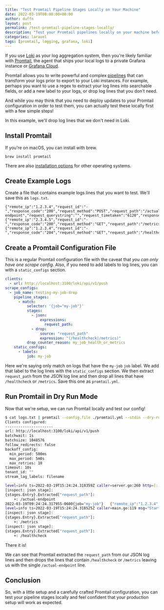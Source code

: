 ```yaml
---
title: "Test Promtail Pipeline Stages Locally on Your Machine"
date: 2022-03-19T00:00:00+00:00
author: duffn
layout: post
permalink: /test-promtail-pipeline-stages-locally/
description: "Test your Promtail pipelines locally on your machine before deploying."
categories: laravel
tags: [promtail, logging, grafana, loki]
---
```


If you use [Loki](https://grafana.com/oss/loki/) as your log aggregation system, then you're likely familiar with [Promtail](https://grafana.com/docs/loki/latest/clients/promtail/), the agent that ships your local logs to a private Grafana instance or [Grafana Cloud](https://grafana.com/).

Promtail allows you to write powerful and complex [pipelines](https://grafana.com/docs/loki/latest/clients/promtail/pipelines/) that can transform your logs prior to export to your Loki instances. For example, perhaps you want to use a regex to extract your log lines into searchable fields, or add a new label to your logs, or drop log lines that you don't need.

And while you may think that you need to deploy updates to your Promtail configuration in order to test them, you can actually test these locally first with a few simple steps!

In this example, we'll drop log lines that we don't need in Loki.

## Install Promtail

If you're on macOS, you can install with brew.

```
brew install promtail
```

There are also [installation options](https://grafana.com/docs/loki/latest/clients/promtail/installation/) for other operating systems.

## Create Example Logs

Create a file that contains example logs lines that you want to test. We'll save this as `logs.txt`.

```
{"remote_ip":"1.2.3.4","request_id":"-","response_code":"200","request_method":"POST","request_path":"/actual-endpoint","request_querystring":"","request_timetaken":"6120","response_length":"22"}
{"remote_ip":"2.3.4.5","request_id":"-","response_code":"200","request_method":"GET","request_path":"/metrics","request_querystring":"","request_timetaken":"2476","response_length":"4227"}
{"remote_ip":"1.2.3.4","request_id":"-","response_code":"204","request_method":"GET","request_path":"/healthcheck","request_querystring":"","request_timetaken":"1198","response_length":"0"}
```

## Create a Promtail Configuration File

This is a regular Promtail configuration file with the caveat that _you can only have one scrape config_. Also, if you need to add labels to log lines, you can with a `static_configs` section.

```yaml
clients:
  - url: http://localhost:3100/loki/api/v1/push
scrape_configs:
  - job_name: testing-my-job-drop
    pipeline_stages:
      - match:
          selector: '{job="my-job"}'
          stages:
            - json:
                expressions:
                  request_path:
            - drop:
                source: "request_path"
                expression: "(/healthcheck|/metrics)"
          drop_counter_reason: my_job_health_or_metrics
    static_configs:
      - labels:
          job: my-job
```

Here we're saying only match on logs that have the `my-job` `job` label. We add that label to the log lines with the `static_configs` section. We then extract `request_path` from the JSON log line and then drop all lines that have `/healthcheck` or `/metrics`. Save this one as `promtail.yml`.

## Run Promtail in Dry Run Mode

Now that we're setup, we can run Promtail locally and test our config!

```bash
$ cat logs.txt | promtail --config.file ./promtail.yml --stdin --dry-run --inspect
Clients configured:
----------------------
url: http://localhost:3100/loki/api/v1/push
batchwait: 1s
batchsize: 1048576
follow_redirects: false
backoff_config:
  min_period: 500ms
  max_period: 5m0s
  max_retries: 10
timeout: 10s
tenant_id: ""
stream_lag_labels: filename

level=info ts=2022-03-19T15:24:24.318359Z caller=server.go:260 http=[::]:80 grpc=[::]:9095 msg="server listening on addresses"
[inspect: json stage]:
{stages.Entry}.Extracted["request_path"]:
	+: /actual-endpoint
2022-03-19T09:24:24.317955-0600{job="my-job"}	{"remote_ip":"1.2.3.4","request_id":"-","response_code":"200","request_method":"POST","request_path":"/actual-endpoint","request_querystring":"","request_timetaken":"6120","response_length":"22"}
level=info ts=2022-03-19T15:24:24.318525Z caller=main.go:119 msg="Starting Promtail" version="(version=, branch=, revision=)"
[inspect: json stage]:
{stages.Entry}.Extracted["request_path"]:
	+: /metrics
[inspect: json stage]:
{stages.Entry}.Extracted["request_path"]:
	+: /healthcheck
```

There it is!

We can see that Promtail extracted the `request_path` from our JSON log lines and then drops the lines that contain `/healthcheck` or `/metrics` leaving us with the single `/actual-endpoint` line.

## Conclusion

So, with a little setup and a carefully crafted Promtail configuration, you can test your pipeline stages locally and feel confident that your production setup will work as expected.
